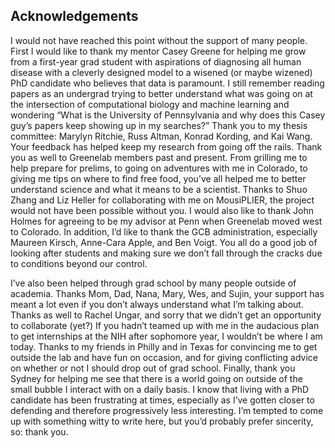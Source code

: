 ## Acknowledgements

I would not have reached this point without the support of many people. 
First I would like to thank my mentor Casey Greene for helping me grow from a first-year grad student with aspirations of diagnosing all human disease with a cleverly designed model to a wisened (or maybe wizened) PhD candidate who believes that data is paramount. 
I still remember reading papers as an undergrad trying to better understand what was going on at the intersection of computational biology and machine learning and wondering “What is the University of Pennsylvania and why does this Casey guy’s papers keep showing up in my searches?” 
Thank you to my thesis committee: Marylyn Ritchie, Russ Altman, Konrad Kording, and Kai Wang. 
Your feedback has helped keep my research from going off the rails. 
Thank you as well to Greenelab members past and present. 
From grilling me to help prepare for prelims, to going on adventures with me in Colorado, to giving me tips on where to find free food, you’ve all helped me to better understand science and what it means to be a scientist. 
Thanks to Shuo Zhang and Liz Heller for collaborating with me on MousiPLIER, the project would not have been possible without you. 
I would also like to thank John Holmes for agreeing to be my advisor at Penn when Greenelab moved west to Colorado. 
In addition, I’d like to thank the GCB administration, especially Maureen Kirsch, Anne-Cara Apple, and Ben Voigt. 
You all do a good job of looking after students and making sure we don’t fall through the cracks due to conditions beyond our control.

I’ve also been helped through grad school by many people outside of academia. 
Thanks Mom, Dad, Nana, Mary, Wes, and Sujin, your support has meant a lot even if you don’t always understand what I’m talking about. 
Thanks as well to Rachel Ungar, and sorry that we didn’t get an opportunity to collaborate (yet?) 
If you hadn’t teamed up with me in the audacious plan to get internships at the NIH after sophomore year, I wouldn’t be where I am today. 
Thanks to my friends in Philly and in Texas for convincing me to get outside the lab and have fun on occasion, and for giving conflicting advice on whether or not I should drop out of grad school. 
Finally, thank you Sydney for helping me see that there is a world going on outside of the small bubble I interact with on a daily basis. 
I know that living with a PhD candidate has been frustrating at times, especially as I’ve gotten closer to defending and therefore progressively less interesting. 
I’m tempted to come up with something witty to write here, but you’d probably prefer sincerity, so: thank you.

